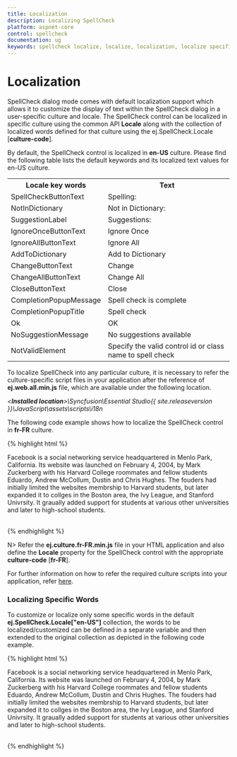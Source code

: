 ```yaml
---
title: Localization
description: Localizing SpellCheck
platform: aspnet-core
control: spellcheck
documentation: ug
keywords: spellcheck localize, localize, localization, localize specific words
---
```

# Localization

SpellCheck dialog mode comes with default localization support which allows it to customize the display of text within the SpellCheck dialog in a user-specific culture and locale. The SpellCheck control can be localized in specific culture using the common API **Locale** along with the collection of localized words defined for that culture using the ej.SpellCheck.Locale [**culture-code**].

By default, the SpellCheck control is localized in **en-US** culture. Please find the following table lists the default keywords and its localized text values for en-US culture.

<table>
        <tr>
            <th>
                Locale key words </th>
            <th>
                Text
            </th>
        </tr>
        <tr>
            <td>
                SpellCheckButtonText
            </td>
            <td>
                Spelling:
            </td>
        </tr>
        <tr>
            <td>
                NotInDictionary
            </td>
            <td>
                Not in Dictionary:
            </td>
        </tr>
        <tr>
            <td>
                SuggestionLabel
            </td>
            <td>
                Suggestions:
            </td>
        </tr>
        <tr>
            <td>
                IgnoreOnceButtonText
            </td>
            <td>
                Ignore Once
            </td>
        </tr>
        <tr>
            <td>
                IgnoreAllButtonText
            </td>
            <td>
                Ignore All
            </td>
        </tr>
        <tr>
            <td>
                AddToDictionary
            </td>
            <td>
                Add to Dictionary
            </td>
        </tr>
        <tr>
            <td>
                ChangeButtonText
            </td>
            <td>
                Change
            </td>
        </tr>
        <tr>
            <td>
                ChangeAllButtonText
            </td>
            <td>
                Change All
            </td>
        </tr>
        <tr>
            <td>
                CloseButtonText
            </td>
            <td>
                Close
            </td>
        </tr>
        <tr>
            <td>
                CompletionPopupMessage
            </td>
            <td>
                Spell check is complete
            </td>
        </tr>
        <tr>
            <td>
                CompletionPopupTitle
            </td>
            <td>
                Spell check
            </td>
        </tr>
        <tr>
            <td>
                Ok
            </td>
            <td>
                OK
            </td>
        </tr>
        <tr>
            <td>
                NoSuggestionMessage
            </td>
            <td>
                No suggestions available
            </td>
        </tr>
		 <tr>
            <td>
                NotValidElement
            </td>
            <td>
                Specify the valid control id or class name to spell check
            </td>
        </tr>
</table>

To localize SpellCheck into any particular culture, it is necessary to refer the culture-specific script files in your application after the reference of **ej.web.all.min.js** file, which are available under the following location.                   

_<**Installed location**>\Syncfusion\Essential Studio\{{ site.releaseversion }}\JavaScript\assets\scripts\i18n_

The following code example shows how to localize the SpellCheck control in **fr-FR** culture.

{% highlight html %}

<div id="TextArea" contenteditable="true">
        Facebook is a social networking service headquartered in Menlo Park, California. Its website was launched on February 4, 2004, by Mark Zuckerberg with his Harvard College roommates and fellow students Eduardo, Andrew McCollum, Dustin and Chris Hughes.
        The fouders had initially limited the websites membrship to Harvard students, but later expanded it to collges in the Boston area, the Ivy League, and Stanford Univrsity. It graually added support for students at various other universities and later to high-school students.
</div><br />

<ej-spell-check id="SpellCheck" controls-to-validate="#TextArea" locale="fr-FR">
        <e-dictionary-settings custom-dictionary-url="http://js.syncfusion.com/ejServices/api/SpellCheck/AddToDictionary" dictionary-url="http://js.syncfusion.com/ejServices/api/SpellCheck/CheckWords"></e-dictionary-settings>
</ej-spell-check>
<ej-button id="CheckButton" width="200px" height="25px" text="Spell check using dialog" click="checkErrors" />

<script>
        ej.SpellCheck.Locale["fr-FR"] = {
            SpellCheckButtonText: "Orthographe",
            NotInDictionary: "Pas dans le dictionnaire",
            SuggestionLabel: "Suggestions",
            IgnoreOnceButtonText: "Ignorer une fois",
            IgnoreAllButtonText: "Ignorer tout",
            AddToDictionary: "Ajouter au dictionnaire",
            ChangeButtonText: "Changement",
            ChangeAllButtonText: "Tout modifier",
            CloseButtonText: "Fermer",
            CompletionPopupMessage: "VÃ©rification orthographique est terminÃ©e",
            ErrorPopupMessage: "VÃ©rification orthographique est pas terminÃ©e",
            CompletionPopupTitle: "VÃ©rification orthographique alerte",
            OK: "D'accord",
            NoSuggestionMessage: "Aucune suggestion disponible",
        };

        function checkErrors() {
            var spellObj = $("#SpellCheck").data("ejSpellCheck");
            spellObj.showInDialog();
        }
</script>

{% endhighlight %}

N> Refer the **ej.culture.fr-FR.min.js** file in your HTML application and also define the **Locale** property for the SpellCheck control with the appropriate **culture-code** [**fr-FR**].

For further information on how to refer the required culture scripts into your application, refer [here](https://help.syncfusion.com/js/localization).

### Localizing Specific Words

To customize or localize only some specific words in the default **ej.SpellCheck.Locale["en-US"]** collection, the words to be localized/customized can be defined in a separate variable and then extended to the original collection as depicted in the following code example.

{% highlight html %}

<div id="TextArea" contenteditable="true">
        Facebook is a social networking service headquartered in Menlo Park, California. Its website was launched on February 4, 2004, by Mark Zuckerberg with his Harvard College roommates and fellow students Eduardo, Andrew McCollum, Dustin and Chris Hughes. The fouders had initially limited the websites membrship to Harvard students, but later expanded it to collges in the Boston area, the Ivy League, and Stanford Univrsity. It graually added support for students at various other universities and later to high-school students.
</div><br />

<ej-spell-check id="SpellCheck" controls-to-validate="#TextArea">
        <e-dictionary-settings custom-dictionary-url="http://js.syncfusion.com/ejServices/api/SpellCheck/AddToDictionary" dictionary-url="http://js.syncfusion.com/ejServices/api/SpellCheck/CheckWords"></e-dictionary-settings>
</ej-spell-check>
<ej-button id="CheckButton" width="200px" height="25px" text="Spell check using dialog" click="checkErrors" />

<script>
        
    var customizationMessage = {
		CompletionPopupMessage: "Completed",
	};
	// Extend only the required changes to the original locale collection
	$.extend(ej.SpellCheck.Locale["en-US"], customizationMessage);

    function checkErrors() {
        var spellObj = $("#SpellCheck").data("ejSpellCheck");
        spellObj.showInDialog();
    }
</script>

{% endhighlight %}
